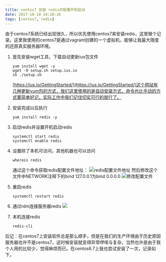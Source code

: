 ```yaml
---
title: centos7 安装 redis并配置开机启动
date: 2017-10-10 14:20:26
tags: [centos7, redis]
---
```


由于centos7系统已经出现很久，所以优先使用centos7来安装redis，这里做个记录。这里我使用的centos7是通过vagrant创建的一个虚拟机，能够让我最大限度的还原真实服务器环境。

<!-- more -->

1. 首先安装wget工具，下载自动更新ius包文件

	```
	yum install wget -y
	wget -O setup.sh setup.ius.io
	sh ./setup.sh
	```
	
	[https://ius.io/GettingStarted/](https://ius.io/GettingStarted/)这个网站有几种更新yum包的方式，我们这里使用的是自动安装方式，命令也比手动的方式要简单好记，实际工作中我们记住切实可行的就行了。

2. 安装完成以后执行
	
	```
	yum install redis -y
	```
3. 启动redis并设置开机启动redis

	```
	systemctl start redis
	systemctl enable redis
	```
4. 设置除了本机可访问，其他机器也可以访问
	
	```
	whereis redis
	```
	通过这个命令获取redis配置文件地址：
	![redis配置文件地址](http://houjiyi.oss-cn-beijing.aliyuncs.com/images/blog/QQ20171010-171857.png)
	然后修改这个文件中NETWORK注释下的bind 127.0.0.1为bind 0.0.0.0
	![修改配置文件](http://houjiyi.oss-cn-beijing.aliyuncs.com/images/blog/QQ20171010-172037.png)
5. 重启redis

	```
	systemctl restart redis
	```
6. 通过rdm连接服务器redis
	![](http://houjiyi.oss-cn-beijing.aliyuncs.com/images/blog/QQ20171010-172353.png)
7. 本机连接redis

	```
	redis-cli
	```

后记：在centos7上安装软件总是那么顺手，但是在我们的生产环境由于历史原因服务器也许不是centos7，这时候安装就变得异常啰嗦与复杂，当然也许是由于我个人用的比较少，觉得麻烦而已。在centos6.7上我也尝试安装了一次，记录如下。
	